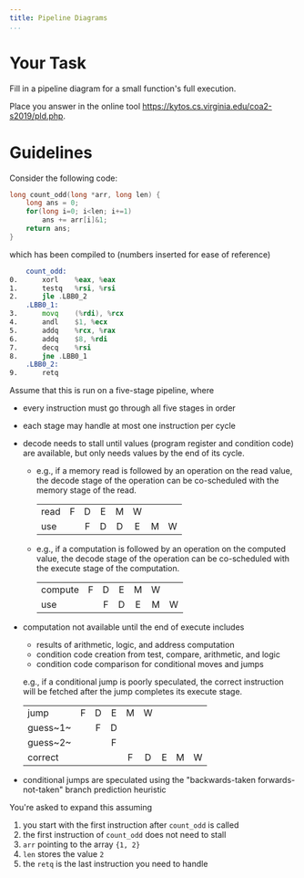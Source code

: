 ```yaml
---
title: Pipeline Diagrams
...
```


# Your Task

Fill in a pipeline diagram for a small function's full execution.

Place you answer in the online tool <https://kytos.cs.virginia.edu/coa2-s2019/pld.php>.

# Guidelines

Consider the following code:

```c
long count_odd(long *arr, long len) {
    long ans = 0;
    for(long i=0; i<len; i+=1)
        ans += arr[i]&1;
    return ans;
}
```

which has been compiled to (numbers inserted for ease of reference)

```asm
    count_odd:
0.  	xorl	%eax, %eax
1.  	testq	%rsi, %rsi
2.  	jle	.LBB0_2
    .LBB0_1:
3.  	movq	(%rdi), %rcx
4.  	andl	$1, %ecx
5.  	addq	%rcx, %rax
6.  	addq	$8, %rdi
7.  	decq	%rsi
8.  	jne	.LBB0_1
    .LBB0_2:
9.  	retq
```

Assume that this is run on a five-stage pipeline, where

- every instruction must go through all five stages in order

- each stage may handle at most one instruction per cycle

- decode needs to stall until values (program register and condition code) are available, but only needs values by the end of its cycle.
   
   - e.g., if a memory read is followed by an operation on the read value, the decode stage of the operation can be co-scheduled with the memory stage of the read.
    
        |     |   |   |   |   |   |   |   |
        |:----|:-:|:-:|:-:|:-:|:-:|:-:|:-:|
        |read | F | D | E | M | W |   |   |
        |use  |   | F | D | D | E | M | W |

    - e.g., if a computation is followed by an operation on the computed value, the decode stage of the operation can be co-scheduled with the execute stage of the computation.
   
        |        |   |   |   |   |   |   |
        |:-------|:-:|:-:|:-:|:-:|:-:|:-:|
        |compute | F | D | E | M | W |   |
        |use     |   | F | D | E | M | W |

- computation not available until the end of execute includes
    - results of arithmetic, logic, and address computation
    - condition code creation from test, compare, arithmetic, and logic
    - condition code comparison for conditional moves and jumps

    e.g., if a conditional jump is poorly speculated, the correct instruction will be fetched after the jump completes its execute stage.
   
    |        |   |   |   |   |   |   |   |   |
    |:-------|:-:|:-:|:-:|:-:|:-:|:-:|:-:|:-:|
    |jump    | F | D | E | M | W |   |   |   |
    |guess~1~|   | F | D |   |   |   |   |   |
    |guess~2~|   |   | F |   |   |   |   |   |
    |correct |   |   |   | F | D | E | M | W |

- conditional jumps are speculated using the "backwards-taken forwards-not-taken" branch prediction heuristic

You're asked to expand this assuming 

1. you start with the first instruction after `count_odd` is called
1. the first instruction of `count_odd` does not need to stall
1. `arr` pointing to the array `{1, 2}`
1. `len` stores the value `2`
1. the `retq` is the last instruction you need to handle

